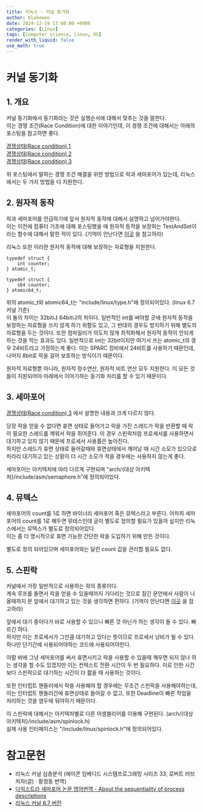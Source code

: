 ```yaml
---
title: 리눅스 - 커널 동기화
author: blakewoo
date: 2024-12-19 17:40:00 +0900
categories: [Linux]
tags: [Computer science, Linux, OS] 
render_with_liquid: false
use_math: true
---
```


# 커널 동기화
## 1. 개요
커널 동기화에서 동기화라는 것은 실행순서에 대해서 맞추는 것을 말한다.   
이는 경쟁 조건(Race Condition)에 대한 이야기인데, 이 경쟁 조건에 대해서는 아래의 포스팅을 참고하면 좋다.

[경쟁상태(Race condition) 1](https://blakewoo.github.io/posts/%EA%B2%BD%EC%9F%81%EC%83%81%ED%83%9C1/)   
[경쟁상태(Race condition) 2](https://blakewoo.github.io/posts/%EA%B2%BD%EC%9F%81%EC%83%81%ED%83%9C2/)  
[경쟁상태(Race condition) 3](https://blakewoo.github.io/posts/%EA%B2%BD%EC%9F%81%EC%83%81%ED%83%9C3/)

위 포스팅에서 말하는 경쟁 조건 해결을 위한 방법으로 락과 세마포어가 있는데, 리눅스에서는 두 가지 방법을 다 지원한다.

## 2. 원자적 동작
락과 세마포어를 언급하기에 앞서 원자적 동작에 대해서 설명하고 넘어가야한다.   
이는 이전에 컴퓨터 기초에 대해 포스팅했을 때 원자적 동작을 보장하는 TestAndSet이라는 함수에 대해서 말한 적이 있다.
(기억이 안난다면 [이곳](https://blakewoo.github.io/posts/%EA%B2%BD%EC%9F%81%EC%83%81%ED%83%9C2/) 을 참고하라)   

리눅스 또한 이러한 원자적 동작에 대해 보장하는 자료형을 지원한다.
```
typedef struct {
	int counter;
} atomic_t;

typedef struct {
	s64 counter;
} atomic64_t;
```

위의 atomic_t와 atomic64_t는 "include/linux/type.h"에 정의되어있다. (linux 6.7 커널 기준)       
이 둘의 차이는 32bit냐 64bit냐의 차이다.
일반적인 int를 써야할 곳에 원자적 동작을 보장하는 자료형을 쓰지 않게 하기 위함도 있고,
그 반대의 경우도 방지하기 위해 별도의 자료형을 두는 것이다.
또한 컴파일러가 의도치 않게 최적화해서 원자적 동작이 안되게 하는 것을 막는 효과도 있다.
일반적으로 int는 32bit이지만 여기서 쓰는 atomic_t의 경우 24비트라고 가정하는게 좋다.
이는 SPARC 장비에서 24비트를 사용하기 때문인데, 나머지 8bit로 락을 걸어 보호하는 방식이기 때문이다.   

원자적 자료형뿐 아니라, 원자적 정수연산, 원자적 비트 연산 모두 지원한다.
이 모든 것들이 지원되어야 아래에서 이야기하는 동기화 처리를 할 수 있기 때문이다.


## 3. 세마포어
[경쟁상태(Race condition) 3](https://blakewoo.github.io/posts/%EA%B2%BD%EC%9F%81%EC%83%81%ED%83%9C3/) 에서 설명한 내용과
크게 다르지 않다.

당장 락을 얻을 수 없다면 휴면 상태로 들어가고 락을 가진 스레드가 락을 반환할 때 락이 필요한 스레드를 깨워서 락을 쥐어준다.
이 경우 스핀락처럼 프로세서를 사용하면서 대기하고 있지 않기 때문에 프로세서 사용률은 높아진다.   
하지만 스레드가 휴면 상태로 들어갈때와 휴면상태에서 깨어날 때 시간 소모가 있으므로 차라리 대기하고 있는 상황이 더 시간 소모가 적을 경우에는
사용하지 않는게 좋다.

세마포어는 아키텍처에 따라 다르게 구현되며 "arch/{대상 아키텍처}/include/asm/semaphore.h"에 정의되어있다.

## 4. 뮤텍스
세마포어의 count를 1로 하면 바이너리 세마포어 혹은 뮤텍스라고 부른다.
어차피 세마포어의 count를 1로 해두면 뮤테스인데 굳이 별도로 정의할 필요가 있을까 싶지만
리눅스에서는 뮤텍스가 별도로 정의되어있다.   
이는 좀 더 명시적으로 휴면 가능한 간단한 락을 도입하기 위해 만든 것이다.   

별도로 정의 되어있으며 세마포어와는 달린 count 값을 관리할 필요도 없다.

## 5. 스핀락
커널에서 가장 일반적으로 사용하는 락의 종류이다.   
계속 루프를 돌면서 락을 얻을 수 있을때까지 기다리는 것으로 잠긴 문안에서 사람이 나올때까지
문 앞에서 대기하고 있는 것을 생각하면 편하다. (기억이 안난다면 [이곳](https://blakewoo.github.io/posts/%EA%B2%BD%EC%9F%81%EC%83%81%ED%83%9C2/) 을 참고하라)

앞에서 대기 중이다가 바로 사용할 수 있으니 빠른 것 아닌가 하는 생각이 들 수 있다. 빠르긴 하다.   
하지만 이는 프로세서가 그만큼 대기하고 있다는 뜻이므로 프로세서 낭비가 될 수 있다.
하나만 단기간에 사용되어야하는 코드에 사용되어야한다.

이럴 바에 그냥 세마포어를 써서 휴면시키고 락을 사용할 수 있을때 깨우면 되지 않나 하는 생각을 할 수도 있겠지만 
이는 컨텍스트 전환 시간이 두 번 필요하다. 이로 인한 시간보다 스핀락으로 대기하는 시간이 더 짧을 때 사용하는 것이다.

또한 인터럽트 핸들러에서 락을 사용해야 할 경우에는 무조건 스핀락을 사용해야하는데,
이는 인터럽트 핸들러간에 휴면상태로 들어갈 수 없고, 또한 Deadline이 빠른 작업을 처리하는 것을 염두에 둬야하기 때문이다.

이 스핀락에 대해서는 아키텍처별로 다른 어셈블리어를 이용해 구현된다. (arch/{대상 아키텍처}/include/asm/spinlock.h)   
실제 사용 인터페이스는 "/include/linux/spinlock.h"에 정의되어있다.



# 참고문헌
- 리눅스 커널 심층분석 (에이콘 임베디드 시스템프로그래밍 시리즈 33,  로버트 러브 저자(글) · 황정동 번역)
- [다익스트라 세마포어 논문 영어번역 - About the sequentiality of process descriptions](https://www.cs.utexas.edu/~EWD/translations/EWD35-English.html)
- [리눅스 커널 6.7 버전](https://www.kernel.org/pub/linux/kernel/v6.x/linux-6.6.7.tar.gz)
